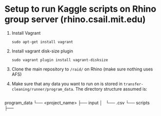 # Setup to run Kaggle scripts on Rhino group server (rhino.csail.mit.edu)

1. Install Vagrant
    ```
    sudo apt-get install vagrant
    ```
2. Install vagrant disk-size plugin
    ```
    sudo vagrant plugin install vagrant-disksize
    ```
3. Clone the main repository to `/raid/` on Rhino (make sure nothing uses AFS)

4. Make sure that any data you want to run on is stored in
   `transfer-cleaning/runner/program_data`.
   The directory structure assumed is:
   ```
program_data
└── <project_name>
    ├── input
    │   └── <data>.csv
    └── scripts
        ├── <script>.py
        ├── ...
```

This directory is copied on to the VM and then the Docker container within that.

5. Build the vagrant VM, used to sandbox the Kaggle scripts
    ```
    cd transfer-cleaning/runner; make build_vagrant; vagrant halt
    ```
6. Start up the VM with `longjob` to remain logged in for a day (change this for longer)
    ```
    longjob --renew 1d
    ```
7. Connect to the VM
    ```
    vagrant ssh
    ```
8. Build docker inside the VM
    ```
    cd transfer-cleaning/runner; make build_docker
    ```
Note that you do not need to run the `make` command here using `sudo`, as `make build_vagrant` has already
added the default user (`vagrant`) to the `docker` group.
So all `docker` commands can run without `sudo`.

9. You can now schedule jobs to running by using the command below
    and modifying script locations etc as desired.
    The actual scheduling is done with the `at`
    command underneath the covers. Timeout is
    implemented with the `timeout` command.
    The memory limit is handed directly to the
    docker container that executes each job.

```
python schedule_jobs.py \
    cleaning \
    program_data/loan_data/scripts \
    program_data/loan_data/results \
    program_data/loan_data/results/ \
    --mem_limit 20GB \
    --timeout 2h
```

Note that if you have already built the VM with all the data needed, and docker has been built accordingly, then
you can just skip to the last step directly.

This runs with the default `atd` settings. If you want to schedule jobs so
that more are run concurrently and there is less startup time between jobs
you should:

* Find the currently running `atd` daemon.
```
ps aux | grep atd
```
* Kill it.
* Start a new `atd` daemon with your desired configuration
```
sudo atd -l <load-limit> -b <time-between-job-launches>
```
* Run `schedule_jobs.py` as explained above.


# Known Issues

* It seems that on occasion, `vagrant` can fail when building and not actually include docker. If this happens, I suggest removing the box (`vagrant destroy`), cleaning up, and calling `make build_vagrant` again. That seems to solve the issue in all cases I've encountered.

* If anything hangs for a long time, I suggest deleting the `.vagrant*`
folders created in the `transfer-cleaning/runner` folder. You may also want
to delete the `/raid/jcamsan/virtualbox_vms` folder as well. Also, kill any
`vboxmanage` or `vagrant` processes and then try again. I realize this may be
overkill (no pun intended) but not sure how to fix otherwise.
